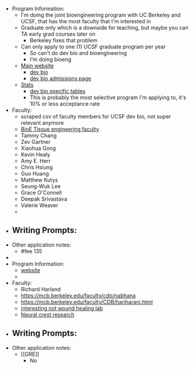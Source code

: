 - Program Information:
	- I'm doing the joint bioengineering program with UC Berkeley and UCSF, that has the most faculty that I'm interested in
	- Graduate only which is a downside for teaching, but maybe you can TA early grad courses later on
		- Berkeley fixes that problem
	- Can only apply to one (1) UCSF graduate program per year
		- So can't do dev bio and bioengineering
		- I'm doing bioeng
	- [Main website](https://graduate.ucsf.edu/)
		- [dev bio](https://dscb.ucsf.edu/)
		- [dev bio admissions page](https://dscb.ucsf.edu/admissions)
	- [Stats](https://graduate.ucsf.edu/admission/graduate-program-statistics/phd-program-statistics)
		- [dev bio specific tables](https://graduate.ucsf.edu/admission/graduate-program-statistics/phd-program-statistics/program-stats-dscb)
		- This is probably the most selective program I'm applying to, it's 10% or less acceptance rate
- Faculty:
	- scraped csv of faculty members for UCSF dev bio, not super relevant anymore
	- [BioE Tissue engineering faculty](https://bioegrad.berkeley.edu/faculty/faculty-by-research-area?tx_subject_area=tissue)
	- Tammy Chang
	- Zev Gartner
	- Xiaohua Gong
	- Kevin Healy
	- Amy E. Herr
	- Chris Hsiung
	- Guo Huang
	- Matthew Kutys
	- Seung-Wuk Lee
	- Grace O'Connell
	- Deepak Srivastava
	- Valerie Weaver
	-
- Writing Prompts:
	-
- Other application notes:
	- #fee 135
-
- Program Information:
	- [website](https://mcb.berkeley.edu/grad/prospective-students/admissions-and-recruitment)
	-
- Faculty:
	- Richard Harland
	- https://mcb.berkeley.edu/faculty/cdp/nabhana
	- https://mcb.berkeley.edu/faculty/CDB/hariharani.html
	- [interesting not wound healing lab](https://fletchlab.berkeley.edu/research/)
	- [Neural crest research](https://mcb.berkeley.edu/faculty/ggd/martikm)
- Writing Prompts:
	-
- Other application notes:
	- [[GRE]]
		- No